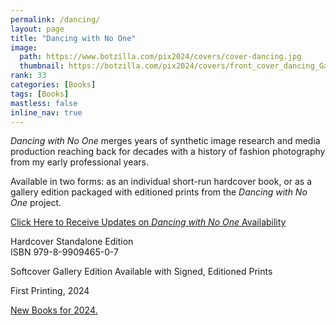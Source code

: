 ```yaml
---
permalink: /dancing/
layout: page
title: "Dancing with No One"
image:
  path: https://www.botzilla.com/pix2024/covers/cover-dancing.jpg
  thumbnail: https://botzilla.com/pix2024/covers/front_cover_dancing_Gallery.jpg
rank: 33
categories: [Books]
tags: [Books]
mastless: false
inline_nav: true
---
```


_Dancing with No One_ merges years of synthetic image research and media production reaching back for decades with a history of fashion photography from my early professional years.

Available in two forms: as an individual short-run hardcover book, or as a gallery edition packaged with editioned prints from the _Dancing with No One_ project.

<a class="btn btn--info btn--large" href="mailto:kevin+books@vumondo.com?subject=Updates%20on%20the%20Book%20%22Dancing%20with%20No%20One%22&body=Please%20keep%20me%20informed%20about%20updates%20for%20sales%20availability%20for%20your%20book%20%22Dancing%20with%20No%20One.%22">Click Here to Receive Updates on _Dancing with No One_ Availability</a>

Hardcover Standalone Edition<br/>ISBN 979-8-9909465-0-7

Softcover Gallery Edition Available with Signed, Editioned Prints

First Printing, 2024

<a href="{{ site.url }}/book24">New Books for 2024.</a>
